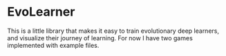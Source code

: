 # EvoLearner

This is a little library that makes it easy to train evolutionary deep learners, and visualize their journey of
 learning. For now I have two games implemented with example files.